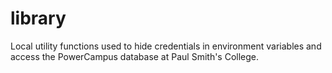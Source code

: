 # library
Local utility functions used to hide credentials in environment variables and access the PowerCampus database at Paul Smith's College.
